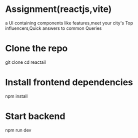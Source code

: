 # Assignment(reactjs,vite)
a UI containing components like features,meet your city's Top influencers,Quick answers to common Queries

# Clone the repo
git clone
cd reactail

# Install frontend dependencies
npm install

# Start backend
npm run dev
